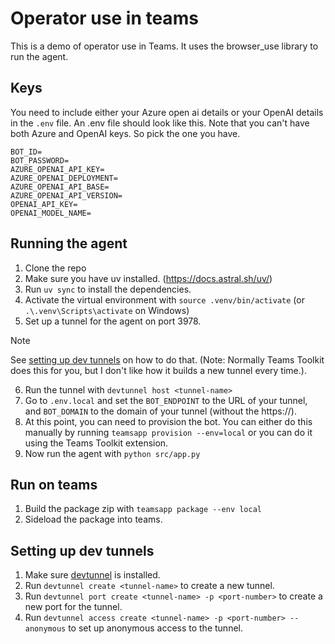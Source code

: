 # Operator use in teams

This is a demo of operator use in Teams. It uses the browser_use library to run the agent.

## Keys

You need to include either your Azure open ai details or your OpenAI details in the `.env` file.
An .env file should look like this. Note that you can't have both Azure and OpenAI keys. So pick the one you have.

```
BOT_ID=
BOT_PASSWORD=
AZURE_OPENAI_API_KEY=
AZURE_OPENAI_DEPLOYMENT=
AZURE_OPENAI_API_BASE=
AZURE_OPENAI_API_VERSION=
OPENAI_API_KEY=
OPENAI_MODEL_NAME=
```

## Running the agent

1. Clone the repo
2. Make sure you have uv installed. (https://docs.astral.sh/uv/)
3. Run `uv sync` to install the dependencies.
4. Activate the virtual environment with `source .venv/bin/activate` (or `.\.venv\Scripts\activate` on Windows)
5. Set up a tunnel for the agent on port 3978.

> [!NOTE]
> See [setting up dev tunnels](#setting-up-dev-tunnels) on how to do that. (Note: Normally Teams Toolkit does this for you, but I don't like how it builds a new tunnel every time.).

6. Run the tunnel with `devtunnel host <tunnel-name>`
7. Go to `.env.local` and set the `BOT_ENDPOINT` to the URL of your tunnel, and `BOT_DOMAIN` to the domain of your tunnel (without the https://).
8. At this point, you can need to provision the bot. You can either do this manually by running `teamsapp provision --env=local` or you can do it using the Teams Toolkit extension.
9. Now run the agent with `python src/app.py`

## Run on teams

1. Build the package zip with `teamsapp package --env local`
2. Sideload the package into teams.

## Setting up dev tunnels

1. Make sure [devtunnel](https://github.com/microsoft/devtunnel) is installed.
2. Run `devtunnel create <tunnel-name>` to create a new tunnel.
3. Run `devtunnel port create <tunnel-name> -p <port-number>` to create a new port for the tunnel.
4. Run `devtunnel access create <tunnel-name> -p <port-number> --anonymous` to set up anonymous access to the tunnel.
